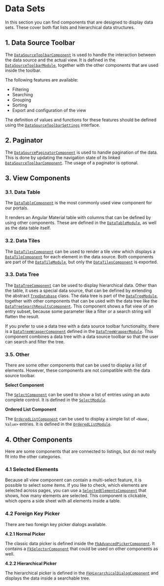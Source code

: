 # Data Sets

In this section you can find components that are designed to display data sets. These cover both flat lists and hierarchical data structures.

## 1. Data Source Toolbar
The [`DataSourceToolbarComponent`](../../components/DataSourceToolbarComponent.html) is used to handle the interaction between the data source and the actual view.
It is defined in the [`DataSourceToolbarModule`](../../modules/DataSourceToolbarModule.html), together with the other components that are used inside the toolbar.

The following features are available:
- Filtering
- Searching
- Grouping
- Sorting
- Export and configuration of the view

The definition of values and functions for these features should be defined using the [`DataSourceToolbarSettings`](../../interfaces/DataSourceToolbarSettings.html) interface.


## 2. Paginator
The [`DataSourcePaginatorComponent`](../../components/DataSourcePaginatorComponent.html) is used to handle pagination of the data. This is done by updating the navigation state of its linked [`DataSourceToolbarComponent`](../../components/DataSourceToolbarComponent.html). The usage of a paginator is optional.

## 3. View Components

### 3.1. Data Table
The [`DataTableComponent`](../../components/DataTableComponent.html) is the most commonly used view component for our portals. 

It renders an Angular Material table with columns that can be defined by using other components. These are defined in the [`DataTableModule`](../../modules/DataTableModule.html), as well as the data table itself. 

### 3.2. Data Tiles

The [`DataTilesComponent`](../../components/DataTilesComponent.html) can be used to render a tile view which displays a [`DataTileComponent`](../../components/DataTileComponent.html) for each element in the data source. Both components are part of the [`DataTileModule`](../../modules/DataTilesModule.html), but only the [`DataTilesComponent`](../../components/DataTilesComponent.html) is exported.

### 3.3. Data Tree
The [`DataTreeComponent`](../../components/DataTreeComponent.html) can be used to display hierarchical data. Other than the table, it uses a special data source, that can be defined by extending the abstract [`TreeDatabase`](../../classes/TreeDatabase.html) class. The data tree is part of the [`DataTreeModule`](../../modules/DataTreeModule.html), together with other components that can be used with the data tree like the [`DataTreeSearchResultsComponent`](../../components/DataTreeSearchResultsComponent.html). This component shows a flat view of an entry subset, because some parameter like a filter or a search string will flatten the result.

If you prefer to use a data tree with a data source toolbar functionality, there is a [`DataTreeWrapperComponent`](../../components/DataTreeWrapperComponent.html) defined in the [`DataTreeWrapperModule`](../../modules/DataTreeWrapperModule.html). This component combines a data tree with a data source toolbar so that the user can search and filter the tree.

### 3.5. Other

There are some other components that can be used to display a list of elements. However, these components are not compatible with the data source toolbar.

**Select Component**

The [`SelectComponent`](../../components/SelectComponent.html) can be used to show a list of entries using an auto complete control. It is defined in the [`SelectModule`](../../modules/SelectModule.html).

**Ordered List Component**

The [`OrderedListComponent`](../../components/OrderedListComponent.html) can be used to display a simple list of `<Name, Value>` entries. It is defined in the [`OrderedListModule`](../../modules/OrderedListModule.html).


## 4. Other Components

Here are some components that are connected to listings, but do not really fit into the other categories.

### 4.1 Selected Elements
Because all view component can contain a multi-select feature, it is possible to select some items. If you like to check, which elements are selected across pages, you can use a [`SelectedElementsComponent`](../../) that shows, how many elements are selected. This component is clickable, which opens a side sheet with all elements inside a table.

### 4.2 Foreign Key Picker
There are two foreign key picker dialogs available.

**4.2.1 Normal Picker**

The classic data picker is defined inside the [`FkAdvancedPickerComponent`](../../components/FkAdvancedPickerComponent.html). It contains a [`FkSelectorComponent`](../../components/FkSelectorComponent.html) that could be used on other components as well.

**4.2.2 Hierarchical Picker**

The hierarchical picker is defined in the [`FkHierarchicalDialogComponent`](../../components/FkHierarchicalDialogComponent.html) and displays the data inside a searchable tree.